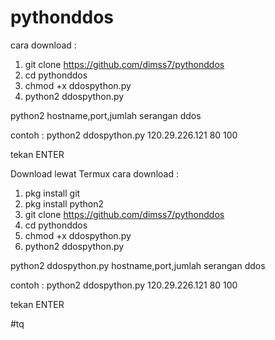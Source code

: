 # pythonddos

cara download :
1. git clone https://github.com/dimss7/pythonddos
2. cd pythonddos
3. chmod +x ddospython.py
4. python2 ddospython.py

python2 hostname,port,jumlah serangan ddos

contoh :
  python2 ddospython.py 120.29.226.121 80 100
  
  tekan ENTER
  
 Download lewat Termux
 cara download :
 1. pkg install git
 2. pkg install python2
 3. git clone https://github.com/dimss7/pythonddos
 4. cd pythonddos
 5. chmod +x ddospython.py
 6. python2 ddospython.py
 
 python2 ddospython.py hostname,port,jumlah serangan ddos
 
contoh :
  python2 ddospython.py 120.29.226.121 80 100 
  
  tekan ENTER
  
  #tq
